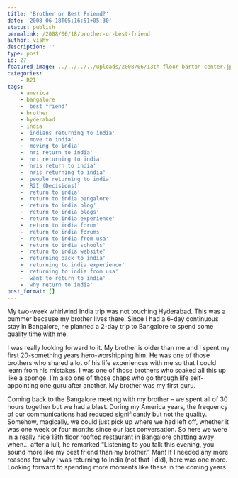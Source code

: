```yaml
---
title: 'Brother or Best Friend?'
date: '2008-06-18T05:16:51+05:30'
status: publish
permalink: /2008/06/18/brother-or-best-friend
author: vishy
description: ''
type: post
id: 27
featured_image: ../../../../uploads/2008/06/13th-floor-barton-center.jpg
categories: 
    - R2I
tags:
    - america
    - bangalore
    - 'best friend'
    - brother
    - hyderabad
    - india
    - 'indians returning to india'
    - 'move to india'
    - 'moving to india'
    - 'nri return to india'
    - 'nri returning to india'
    - 'nris return to india'
    - 'nris returning to india'
    - 'people returning to india'
    - 'R2I (Decisions)'
    - 'return to india'
    - 'return to india bangalore'
    - 'return to india blog'
    - 'return to india blogs'
    - 'return to india experience'
    - 'return to india forum'
    - 'return to india forums'
    - 'return to india from usa'
    - 'return to india schools'
    - 'return to india website'
    - 'returning back to india'
    - 'returning to india experience'
    - 'returning to india from usa'
    - 'want to return to india'
    - 'why return to india'
post_format: []
---
```

My two-week whirlwind India trip was not touching Hyderabad. This was a bummer because my brother lives there. Since I had a 6-day continuous stay in Bangalore, he planned a 2-day trip to Bangalore to spend some quality time with me.

I was really looking forward to it. My brother is older than me and I spent my first 20-something years hero-worshipping him. He was one of those brothers who shared a lot of his life experiences with me so that I could learn from his mistakes. I was one of those brothers who soaked all this up like a sponge. I’m also one of those chaps who go through life self-appointing one guru after another. My brother was my first guru.

Coming back to the Bangalore meeting with my brother – we spent all of 30 hours together but we had a blast. During my America years, the frequency of our communications had reduced significantly but not the quality. Somehow, magically, we could just pick up where we had left off, whether it was one week or four months since our last conversation. So here we were in a really nice 13th floor rooftop restaurant in Bangalore chatting away when… after a lull, he remarked “Listening to you talk this evening, you sound more like my best friend than my brother.” Man! If I needed any more reasons for why I was returning to India (not that I did), here was one more. Looking forward to spending more moments like these in the coming years.

